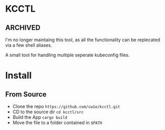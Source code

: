# KCCTL

## ARCHIVED
I'm no longer maintaing this tool, as all the functionality can be replecated via a few shell aliases.

A small tool for handling multiple seperate kubeconfig files.

# Install

## From Source
- Clone the repo `https://github.com/cw1o/kcctl.git`
- CD to the source dir `cd kcctl/src`
- Build the App `cargo build`
- Move the file to a folder contained in `$PATH`
